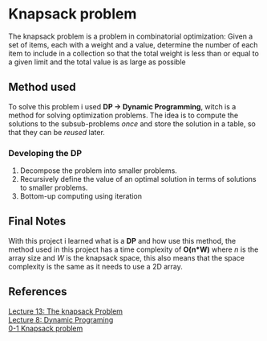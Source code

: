 # Knapsack problem

The knapsack problem is a problem in combinatorial optimization: Given a set of items, each with a
weight and a value, determine the number of each item to include in a collection so that the total
weight is less than or equal to a given limit and the total value is as large as possible

## Method used

To solve this problem i used **DP -> Dynamic Programming**, witch is a method for solving
optimization problems. The idea is to compute the solutions to the subsub-problems *once* and
store the solution in a table, so that they can be *reused* later.

### Developing the **DP**

  1. Decompose the problem into smaller problems.
  2. Recursively define the value of an optimal solution in terms of solutions to smaller problems.
  3. Bottom-up computing using iteration

## Final Notes

With this project i learned what is a **DP** and how use this method, the method used in this
project has a time complexity of **O(n\*W)** where *n* is the array size and *W* is the knapsack
space, this also means that the space complexity is the same as it needs to use a 2D array.

## References

[Lecture 13: The knapsack Problem](http://www.es.ele.tue.nl/education/5MC10/Solutions/knapsack.pdf)<br>
[Lecture 8: Dynamic Programing](http://www.cse.unl.edu/~goddard/Courses/CSCE310J/Lectures/Lecture8-DynamicProgramming.pdf)<br>
[0-1 Knapsack problem](https://www.geeksforgeeks.org/0-1-knapsack-problem-dp-10/)<br>
